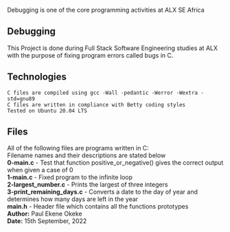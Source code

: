 Debugging is one of the core programming activities at ALX SE Africa
<h2>Debugging</h2>

This Project is done during Full Stack Software Engineering studies at ALX with the purpose of fixing program errors called bugs in C.
<h2>Technologies</h2>

    C files are compiled using gcc -Wall -pedantic -Werror -Wextra -std=gnu89
    C files are written in compliance with Betty coding styles
    Tested on Ubuntu 20.04 LTS

<h2>Files</h2>

All of the following files are programs written in C:<br>
Filename names and their descriptions are stated below<br>
<strong>0-main.c</strong> - Test that function positive_or_negative() gives the correct output when given a case of 0<br>
<strong>1-main.c</strong> - Fixed program to the infinite loop<br>
<strong>2-largest_number.c</strong> - Prints the largest of three integers<br>
<strong>3-print_remaining_days.c</strong> - Converts a date to the day of year and determines how many days are left in the year<br>
<strong>main.h</strong> - Header file which contains all the functions prototypes<br>
<strong>Author:</strong> Paul Ekene Okeke<br>
<strong>Date:</strong> 15th September, 2022<br>
